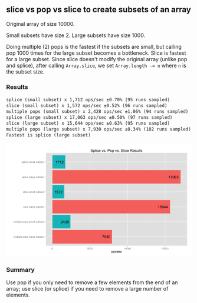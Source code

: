 ## slice vs pop vs slice to create subsets of an array

Original array of size 10000.

Small subsets have size 2. Large subsets have size 1000.

Doing multiple (2) pops is the fastest if the subsets are small, but calling pop
1000 times for the large subset becomes a bottleneck.  Slice is fastest for a
large subset.  Since slice doesn't modify the original array (unlike pop and
splice), after calling `Array.slice`, we set `Array.length -= n` where `n` is
the subset size.

### Results
```
splice (small subset) x 1,712 ops/sec ±0.70% (95 runs sampled)
slice (small subset) x 1,572 ops/sec ±0.52% (96 runs sampled)
multiple pops (small subset) x 2,428 ops/sec ±1.06% (94 runs sampled)
splice (large subset) x 17,063 ops/sec ±0.50% (97 runs sampled)
slice (large subset) x 15,644 ops/sec ±0.63% (95 runs sampled)
multiple pops (large subset) x 7,930 ops/sec ±0.34% (102 runs sampled)
Fastest is splice (large subset)
```

![Graph of results](results.png)

### Summary

Use pop if you only need to remove a few elements from the end of an array; use
slice (or splice) if you need to remove a large number of elements.